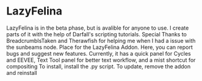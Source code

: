 # LazyFelina
LazyFelina is in the beta phase, but is avalible for anyone to use. I create parts of it with the help of Darfall's scripting tutorials.
Special Thanks to BreadcrumbIsTaken and Therawfish for helping me when I had a issue with the sunbeams node.
Place for the LazyFelina Addon. Here, you can report bugs and suggest new features. Currently, it has a quick panel for Cycles and EEVEE, Text Tool panel for better text workflow, and a mist shortcut for compositing 
To install, install the .py script. To update, remove the addon and reinstall
